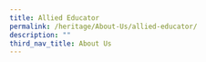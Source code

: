 ```yaml
---
title: Allied Educator
permalink: /heritage/About-Us/allied-educator/
description: ""
third_nav_title: About Us
---
```

